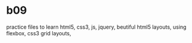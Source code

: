 # b09
practice files to learn html5, css3, js, jquery, beutiful html5 layouts, using flexbox, css3 grid layouts,
